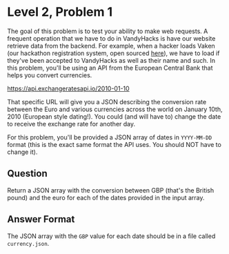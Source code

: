# Level 2, Problem 1
The goal of this problem is to test your ability to make web requests. A frequent operation that we have to do in VandyHacks is have our website retrieve data from the backend. For example, when a hacker loads Vaken (our hackathon registration system, open sourced [here](https://github.com/Vandyhacks/vaken)), we have to load if they've been accepted to VandyHacks as well as their name and such. In this problem, you'll be using an API from the European Central Bank that helps you convert currencies.

https://api.exchangeratesapi.io/2010-01-10

That specific URL will give you a JSON describing the conversion rate between the Euro and various currencies across the world on January 10th, 2010 (European style dating!). You could (and will have to) change the date to receive the exchange rate for another day.

For this problem, you'll be provided a JSON array of dates in `YYYY-MM-DD` format (this is the exact same format the API uses. You should NOT have to change it).

## Question
Return a JSON array with the conversion between GBP (that's the British pound) and the euro for each of the dates provided in the input array.

## Answer Format
The JSON array with the `GBP` value for each date should be in a file called `currency.json`.